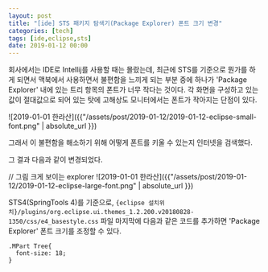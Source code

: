 ```yaml
---
layout: post
title: "[ide] STS 패키지 탐색기(Package Explorer) 폰트 크기 변경"
categories: [tech]
tags: [ide,eclipse,sts]
date: 2019-01-12 00:00
---
```


회사에서는 IDE로 Intellij를 사용할 때는 몰랐는데, 최근에 STS를 기준으로 뭔가를 하게 되면서 맥북에서 사용하면서 불편함을 느끼게 되는 부분 중에 하나가 'Package Explorer' 내에 있는 트리 항목의 폰트가 너무 작다는 것이다. 각 화면을 구성하고 있는 값이 절대값으로 되어 있는 탓에 고해상도 모니터에서는 폰트가 작아지는 단점이 있다.

![2019-01-01 한라산]({{"/assets/post/2019-01-12/2019-01-12-eclipse-small-font.png" | absolute_url }})

그래서 이 불편함을 해소하기 위해 어떻게 폰트를 키울 수 있는지 인터넷을 검색했다.

그 결과 다음과 같이 변경되었다.

// 그림 크게 보이는 explorer
![2019-01-01 한라산]({{"/assets/post/2019-01-12/2019-01-12-eclipse-large-font.png" | absolute_url }})

STS4(SpringTools 4)를 기준으로, ``{eclipse 설치위치}/plugins/org.eclipse.ui.themes_1.2.200.v20180828-1350/css/e4_basestyle.css`` 파일 마지막에 다음과 같은 코드를 추가하면 'Package Explorer' 폰트 크기를 조정할 수 있다.

```
.MPart Tree{
  font-size: 18;
}
```
